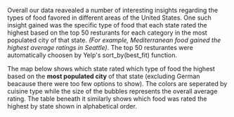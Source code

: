 Overall our data reavealed a number of interesting insights regarding the types of food favored in different areas of the United States. One such insight gained was the specific type of food that each state rated the highest based on the top 50 resturants for each category in the most populated city of that state. *(For example, Mediterranean food gained the highest average ratings in Seattle)*. The top 50 resturantes were automatically choosen by Yelp's sort_by(best_fit) function.

The map below shows which state rated which type of food the highest based on the **most populated city** of that state (excluding German beacause there were too few options to show). The colors are seperated by cuisine type while the size of the bubbles represents the overall average rating. The table beneath it similarly shows which food was rated the highest by state shown in alphabetical order. 